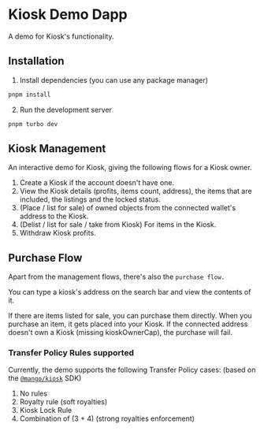 # Kiosk Demo Dapp

A demo for Kiosk's functionality.

## Installation

1. Install dependencies (you can use any package manager)

```sh
pnpm install
```

2. Run the development server

```sh
pnpm turbo dev
```

## Kiosk Management

An interactive demo for Kiosk, giving the following flows for a Kiosk owner.

1. Create a Kiosk if the account doesn't have one.
2. View the Kiosk details (profits, items count, address), the items that are included, the listings and the locked status.
3. (Place / list for sale) of owned objects from the connected wallet's address to the Kiosk.
4. (Delist / list for sale / take from Kiosk) For items in the Kiosk.
5. Withdraw Kiosk profits.

## Purchase Flow

Apart from the management flows, there's also the `purchase flow.`

You can type a kiosk's address on the search bar and view the contents of it.

If there are items listed for sale, you can purchase them directly. When you purchase an item, it gets placed into your Kiosk.
If the connected address doesn't own a Kiosk (missing kioskOwnerCap), the purchase will fail.

### Transfer Policy Rules supported

Currently, the demo supports the following Transfer Policy cases:
(based on the [`@mango/kiosk`](https://github.com/MangoNetworkOs/mango/tree/main/sdk/kiosk) SDK)

1. No rules
2. Royalty rule (soft royalties)
3. Kiosk Lock Rule
4. Combination of (3 + 4) (strong royalties enforcement)